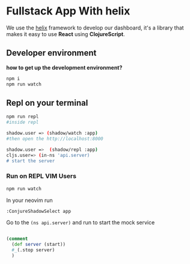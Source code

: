 # Fullstack App With helix

We use the [helix](https://github.com/lilactown/helix) framework to develop our dashboard, it's a library that makes it easy to use **React** using **ClojureScript**.

## Developer environment

**how to get up the development environment?**

```bash
npm i
npm run watch
```

## Repl on your terminal

```bash
npm run repl
#inside repl

shadow.user => (shadow/watch :app)
#then open the http://localhost:8000

shadow.user =>  (shadow/repl :app)
cljs.user=> (in-ns 'api.server)
# start the server

```


### Run on REPL VIM Users

```bash
npm run watch
```
In your neovim run 

```bash
:ConjureShadowSelect app
```

Go to the `(ns api.server)` and run  to start the mock service
```clojure

(comment
  (def server (start))
  #_(.stop server)
  )

```

